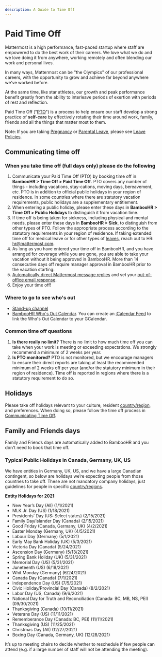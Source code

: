 ```yaml
---
description: A Guide to Time Off
---
```


# Paid Time Off

Mattermost is a high performance, fast-paced startup where staff are empowered to do the best work of their careers. We love what we do and we love doing it from anywhere, working remotely and often blending our work and personal lives.

In many ways, Mattermost can be "the Olympics" of our professional careers, with the opportunity to grow and achieve far beyond anywhere we've worked before.

At the same time, like star athletes, our growth and peak performance benefit greatly from the ability to interleave periods of exertion with periods of rest and reflection.

Paid Time Off \("[PTO](../../../../../company/about-mattermost/list-of-terms.md#pto-or-paid-time-off)"\) is a process to help ensure our staff develop a strong practice of **self-care** by effectively rotating their time around work, family, friends and all the things that matter most to them.

Note: If you are taking [Pregnancy](../leaves-of-absence/pregnancy-leave.md) or [Parental Leave](../leaves-of-absence/pregnancy-leave.md), please see [Leave Policies](../leaves-of-absence/).

## Communicating time off

### When you take time off \(full days only\) please do the following

1. Communicate your Paid Time Off (PTO) by booking time off in **BambooHR > Time Off > Paid Time Off**. PTO covers any number of things - including vacations, stay-cations, moving days, bereavement, etc. PTO is in addition to official public holidays in your region of residence. In some countries where there are statutory vacation requirements, public holidays are a supplementary entitlement.
2. When entering a public holiday, please enter these days in **BambooHR > Time Off > Public Holidays** to distinguish it from vacation time.
3. If time off is being taken for sickness, including physical and mental needs, please enter these days in **BambooHR > Sick**, to distinguish from other types of PTO. Follow the appropriate process according to the statutory requirements in your region of residence. If taking extended time off for medical leave or for other types of [leaves](https://handbook.mattermost.com/operations/workplace/people/working-at-mattermost/leaves-of-absence), reach out to HR: hr@mattermost.com.
4. As long as you have entered your time off in BambooHR, and you have arranged for coverage while you are gone, you are able to take your vacation without it being approved in BambooHR. More than 14 consecutive days off require manager approval in BambooHR prior to the vacation starting.
5. [Automatically direct Mattermost message replies](https://docs.mattermost.com/help/settings/account-settings.html#automatic-direct-message-replies) and set your [out-of-office email response](https://docs.mattermost.com/help/settings/account-settings.html#automatic-direct-message-replies).
6. Enjoy your time off!

### Where to go to see who's out

* [Stand-up channel](https://community.mattermost.com/private-core/channels/stand-up)
* [BambooHR Who's Out Calendar](https://mattermost.bamboohr.com/calendar). You can create an [iCalendar Feed](https://help.bamboohr.com/hc/en-us/articles/229310127-Create-an-iCalendar-Feed) to link the Who's Out Calendar to your GCalendar.

### Common time off questions

1. **Is there really no limit?** There is no limit to how much time off you can take when your work is meeting or exceeding expectations. We strongly recommend a minimum of 2 weeks per year.
2. **Is PTO monitored?** PTO is not monitored, but we encourage managers to ensure their direct reports are taking at least the recommended minimum of 2 weeks off per year (and/or the statutory minimum in their region of residence). Time off is reported in regions where there is a statutory requirement to do so.

## Holidays

Please take off holidays relevant to your culture, resident [country/region](../../../../../company/about-mattermost/list-of-terms.md#country-region), and preferences. When doing so, please follow the time off process in [Communicating Time Off](./#communicating-time-off).

## Family and Friends days

Family and Friends days are automatically added to BambooHR and you don't need to book that time off.

### Typical Public Holidays in Canada, Germany, UK, US

We have entities in Germany, UK, US, and we have a large Canadian contingent, so below are holidays we’re expecting people from those countries to take off. These are not mandatory company holidays, just guidelines for people in specific [country/regions](../../../../../company/about-mattermost/list-of-terms.md#country-region).

**Entity Holidays for 2021**

* New Year’s Day \(All\) \(1/1/2021\)
* MLK Jr. Day \(US\) \(1/18/2021\)
* Presidents’ Day \(US: Select states\) \(2/15/2021\)
* Family Day/Islander Day \(Canada\) \(2/15/2021\)
* Good Friday \(Canada, Germany, UK\) \(4/2/2021\)
* Easter Monday \(Germany, UK\) \(4/5/2021\)
* Labour Day \(Germany\) \(5/1/2021\)
* Early May Bank Holiday \(UK\) \(5/3/2021\)
* Victoria Day \(Canada\) \(5/24/2021\)
* Ascension Day \(Germany\) \(5/13/2021\)
* Spring Bank Holiday \(UK\) \(5/31/2021\)
* Memorial Day \(US\) \(5/31/2021\)
* Juneteenth \(US\) \(6/18/2021\)
* Whit Monday \(Germany\) \(6/24/2021\)
* Canada Day \(Canada\) \(7/1/2021\)
* Independence Day \(US\) \(7/5/2021\)
* Civic Holiday/Provincial Day \(Canada\) \(8/2/2021\)
* Labor Day \(US, Canada\) \(9/6/2021\)
* National Day for Truth and Reconciliation \(Canada: BC, MB, NS, PEI) \(09/30/2021\)
* Thanksgiving \(Canada\) \(10/11/2021\)
* Veterans Day \(US\) \(11/11/2021\)
* Rememberance Day \(Canada: BC, PEI\) \(11/11/2021\)
* Thanksgiving \(US\) \(11/25/2021\)
* Christmas Day \(All\) \(12/27/2021\)
* Boxing Day \(Canada, Germany, UK\) \(12/28/2021\)

It’s up to meeting chairs to decide whether to reschedule if few people can attend \(e.g. if a large number of staff will not be attending the meeting\).
